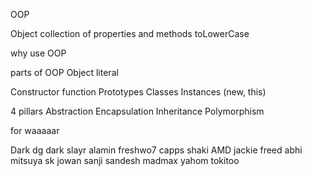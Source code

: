 OOP

Object
collection of properties and methods
toLowerCase

why use OOP

parts of OOP
Object literal

Constructor function
Prototypes
Classes
Instances (new, this)

4 pillars
Abstraction Encapsulation Inheritance Polymorphism






for waaaaar

Dark dg
dark slayr
alamin
freshwo7
capps
shaki
AMD
jackie
freed
abhi
mitsuya
sk
jowan
sanji
sandesh
madmax
yahom
tokitoo